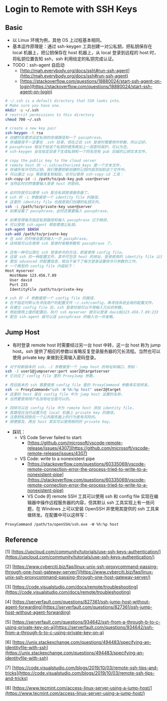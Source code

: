 # Login to Remote with SSH Keys

## Basic

* 以 Linux 环境为例，其他 OS 上过程基本相同。
* 基本运作原理是：通过 ssh-keygen 工具创建一对公私钥，把私钥保存在 local 机器上，把公钥保存在 host 机器上，从 local 登录到远程的 host 时，将私钥位置告知 ssh，ssh 利用给定的私钥完成认证。
* TODO：ssh-agent 自启动
  * [http://mah.everybody.org/docs/ssh\#run-ssh-agent](http://mah.everybody.org/docs/ssh#run-ssh-agent)
  * [https://stackoverflow.com/questions/18880024/start-ssh-agent-on-login](https://stackoverflow.com/questions/18880024/start-ssh-agent-on-login)

```bash
# ~/.ssh is a default directory that SSH looks into.
# Make sure you have one.
mkdir -p ~/.ssh
# restrcit permissions to this directory
chmod 700 ~/.ssh

# create a new key pair
ssh-keygen -t rsa
# 创建时会要求设定私钥的存储路径和一个 passphrase。
# 存储路径不一定要在 .ssh 目录，但在之后 ssh 登录时需要用作参数，所以记好。
# passphrase 相当于给这个私钥的使用再加上一层密码保护。可以为空。
# ssh-keygen 会在给定目录下生成私钥和一个同名但有 pub 后缀的公钥文本文件。

# copy the public key to the cloud server
# remote host 的 ~/.ssh/authorized_keys 是一个文本文件，
# 存储所有许可的公钥。我们需要把新创建的公钥内容添加到这个文件中。
# 可以通过 scp 等直接复制粘贴，也可以使用 ssh-copy-id 工具：
ssh-copy-id -i /path/to/pub-key.pub user@server
# 当然此时仍然需要输入登录 host 的密码。

# 此时你就可以使用 ssh 配合私钥登录服务器了。
# ssh 的 -i 参数接受一个 identity file 的路径，
# 这里的 identity file 也就是我们创建的私钥文件。
ssh -i /path/to/private-key user@server
# 如果设置了 passphrase，此时还需要输入 passphrase。

# 如果觉得每次指定私钥路径和输入 passphrase 过于麻烦，
# 可以使用 ssh-agent 帮助管理公私钥。
ssh-agent $BASH
ssh-add /path/to/private-key
# 在 add 的时候会要求输入一次 passphrase。
# 这样就可以在使用 ssh 登录时省略参数和 passphrase 了。

# 还有一种可以简化 ssh 登录命令的方法，即是使用 config file。
# 这是 ssh 的一种配置文件，其中可包含 host 的地址、登录使用的 identity file 以及
# 更加 advanced 的配置信息，相当于省下了每次登录设置命令行参数的工作。
# 一个典型的 config file 内容如下：
Host myserver
  HostName 123.456.7.89
  User david
  Port 233
  IdentityFile /path/to/private-key

# ssh 的 -F 参数接受一个 config file 的路径，
# 在不指定时默认先寻找用户的配置文件 ~/.ssh/config，再寻找系统全局的配置文件。
# 在建立 config file 后，ssh 登录时就可以不用输入冗长的参数。
# 例如使用上面的配置后，执行 ssh myserver 就可以登录 david@123.456.7.89:233 了。
# 配合 ssh-agent 就可以连 passphrase 的输入也一并省略。
```

## Jump Host

* 有时登录 remote host 时需要经过另一台 host 中转，这一台 host 称为 jump host。ssh 提供了相应的参数以省略反复登录服务器的冗长流程。当然也可以使用 private key 来做到无需输入密码登录。

```bash
# 对于较新版本的 ssh，-J 参数接受一个 jump host 的地址和端口。例如：
ssh -J user1@jumpserver:port user2@targetserver
# 它对应了 config file 里的 ProxyJump 参数。

# 而旧版本的 ssh 需要使用 config file 里的 ProxyCommand 参数来实现转发。
ssh -o ProxyCommand="ssh -W %h:%p host" user2@target
# 这里的 host 是在 config file 中为 jump host 设置的名称，
# 当然要使用用户名加地址也是可以的。

# 同样可以在 config file 中为 remote host 添加 identity file，
# 其路径应当仍设置为在 local 机器上 private key 的路径。
# 注意把私钥放在一个公共服务器上的行为是有风险的。
# 顺便提及，两台 host 其实可以使用相同的 private key。
```

* 踩坑：
  * VS Code Server failed to start:
    * [https://github.com/microsoft/vscode-remote-release/issues/4307](https://github.com/microsoft/vscode-remote-release/issues/4307)
  * VS Code: write to a nonexistent pipe
    * [https://stackoverflow.com/questions/60335069/vscode-remote-connection-error-the-process-tried-to-write-to-a-nonexistent-pipe](https://stackoverflow.com/questions/60335069/vscode-remote-connection-error-the-process-tried-to-write-to-a-nonexistent-pipe)
    * VS Code 的 remote SSH 工具可以使用 ssh 和 config file 实现在编辑器中操作远程服务器的内容，但其默认 ssh 工具实现上有一些问题，在 Windows 上可以安装 OpenSSH 并使用其提供的 ssh 工具来做转发。在配置中可以这样写：

```text
ProxyCommand /path/to/openSSH/ssh.exe -W %h:%p host
```

## Reference 

\[1\] [https://upcloud.com/community/tutorials/use-ssh-keys-authentication/](https://upcloud.com/community/tutorials/use-ssh-keys-authentication/)

\[2\] [https://www.cyberciti.biz/faq/linux-unix-ssh-proxycommand-passing-through-one-host-gateway-server/](https://www.cyberciti.biz/faq/linux-unix-ssh-proxycommand-passing-through-one-host-gateway-server/)

\[3\] [https://code.visualstudio.com/docs/remote/troubleshooting](https://code.visualstudio.com/docs/remote/troubleshooting)

\[4\] [https://serverfault.com/questions/827361/ssh-jump-host-without-agent-forwarding](https://serverfault.com/questions/827361/ssh-jump-host-without-agent-forwarding)

\[5\] [https://serverfault.com/questions/934642/ssh-from-a-through-b-to-c-using-private-key-on-a](https://serverfault.com/questions/934642/ssh-from-a-through-b-to-c-using-private-key-on-a)

\[6\] [https://unix.stackexchange.com/questions/494483/specifying-an-identityfile-with-ssh](https://unix.stackexchange.com/questions/494483/specifying-an-identityfile-with-ssh)

\[7\] [https://code.visualstudio.com/blogs/2019/10/03/remote-ssh-tips-and-tricks](https://code.visualstudio.com/blogs/2019/10/03/remote-ssh-tips-and-tricks)

\[8\] [https://www.tecmint.com/access-linux-server-using-a-jump-host/](https://www.tecmint.com/access-linux-server-using-a-jump-host/)













